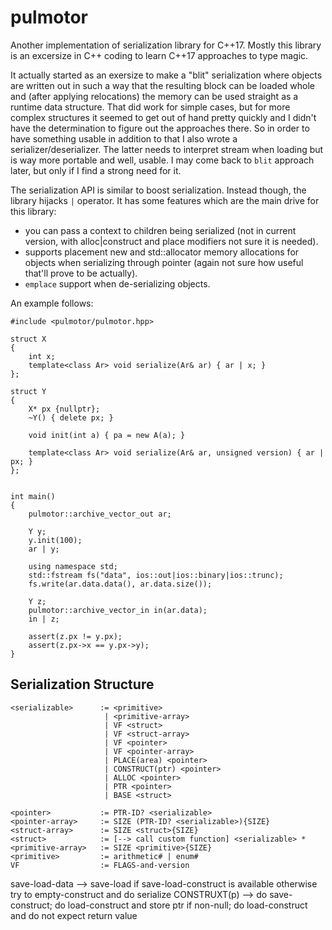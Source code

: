 # pulmotor
Another implementation of serialization library for C++17. Mostly this library is an excersize in C++ coding to learn C++17 approaches to type magic.

It actually started as an exersize to make a "blit" serialization where objects are written out in such a way that the resulting block can be loaded whole and (after applying relocations) the memory can be used straight as a runtime data structure. That did work for simple cases, but for more complex structures it seemed to get out of hand pretty quickly and I didn't have the determination to figure out the approaches there. So in order to have something usable in addition to that I also wrote a serializer/deserializer. The latter needs to interpret stream when loading but is way more portable and well, usable. I may come back to `blit` approach later, but only if I find a strong need for it.

The serialization API is similar to boost serialization. Instead though, the library hijacks `|` operator. It has some features which are the main drive for this library:

- you can pass a context to children being serialized (not in current version, with alloc|construct and place modifiers not sure it is needed).
- supports placement new and std::allocator memory allocations for objects when serializing through pointer (again not sure how useful that'll prove to be actually).
- `emplace` support when de-serializing objects.

An example follows:

```
#include <pulmotor/pulmotor.hpp>

struct X
{
    int x;
    template<class Ar> void serialize(Ar& ar) { ar | x; }
};

struct Y
{
    X* px {nullptr};
    ~Y() { delete px; }

    void init(int a) { pa = new A(a); }

    template<class Ar> void serialize(Ar& ar, unsigned version) { ar | px; }
};


int main()
{
    pulmotor::archive_vector_out ar;

    Y y;
    y.init(100);
    ar | y;

    using namespace std;
    std::fstream fs("data", ios::out|ios::binary|ios::trunc);
    fs.write(ar.data.data(), ar.data.size());

    Y z;
    pulmotor::archive_vector_in in(ar.data);
    in | z;

    assert(z.px != y.px);
    assert(z.px->x == y.px->y);
}
```



## Serialization Structure

```
<serializable>      := <primitive>
                     | <primitive-array>
                     | VF <struct>
                     | VF <struct-array>
                     | VF <pointer>
                     | VF <pointer-array>
                     | PLACE(area) <pointer>
                     | CONSTRUCT(ptr) <pointer>
                     | ALLOC <pointer>
                     | PTR <pointer>
                     | BASE <struct>

<pointer>           := PTR-ID? <serializable>
<pointer-array>     := SIZE (PTR-ID? <serializable>){SIZE}
<struct-array>      := SIZE <struct>{SIZE}
<struct>            := [--> call custom function] <serializable> *
<primitive-array>   := SIZE <primitive>{SIZE}
<primitive>         := arithmetic# | enum#
VF                  := FLAGS-and-version
```

save-load-data  --> save-load if save-load-construct is available otherwise try to empty-construct and do serialize
CONSTRUXT(p)    --> do save-construct; do load-construct and store ptr if non-null; do load-construct and do not expect return value
